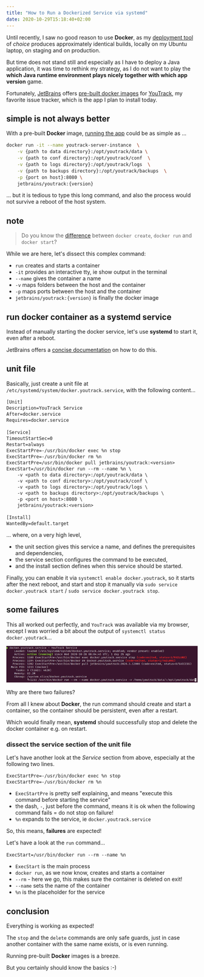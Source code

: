 ```yaml
---
title: "How to Run a Dockerized Service via systemd"
date: 2020-10-29T15:18:40+02:00
---
```


Until recently, I saw no good reason to use **Docker**,
as my [deployment tool](https://batou.readthedocs.io/en/stable/) of *choice* produces approximately identical builds,
locally on my Ubuntu laptop, on staging and on production.

But time does not stand still and especially as I have to deploy a Java application,
it was time to rethink my strategy,
as I do not want to play the **which Java runtime environment plays nicely together with which app version** game.

Fortunately, [JetBrains](https://www.jetbrains.com/)
offers [pre-built docker images](https://hub.docker.com/r/jetbrains/youtrack/)
for [YouTrack](https://www.jetbrains.com/youtrack/), 
my favorite issue tracker,
which is the app I plan to install today.

## simple is not always better

With a pre-built **Docker** image,
[running the app](https://www.jetbrains.com/help/youtrack/standalone/youtrack-docker-installation.html#run-youtrack-service) could be as simple as ...

```bash
docker run -it --name youtrack-server-instance  \
    -v {path to data directory}:/opt/youtrack/data \
    -v {path to conf directory}:/opt/youtrack/conf  \
    -v {path to logs directory}:/opt/youtrack/logs  \
    -v {path to backups directory}:/opt/youtrack/backups  \
    -p {port on host}:8080 \
    jetbrains/youtrack:{version}
```
... but it is tedious to type this long command,
and also the process would not survive a reboot of the host system.

## note

> Do you know the [difference](https://jugmac00.github.io/til/what-is-the-difference-between-docker-create-docker-start-and-docker-run/)
between `docker create`, `docker run` and `docker start`?

While we are here, let's dissect this complex command:
- `run` creates and starts a container
- `-it` provides an interactive tty, ie show output in the terminal
- `--name` gives the container a name
- `-v` maps folders between the host and the container
- `-p` maps ports between the host and the container
- `jetbrains/youtrack:{version}` is finally the docker image

## run docker container as a systemd service

Instead of manually starting the docker service,
let's use **systemd** to start it, even after a reboot.

JetBrains offers a [concise documentation](https://www.jetbrains.com/help/youtrack/standalone/run-docker-container-as-service.html) on how to do this.

## unit file

Basically, just create a unit file at `/etc/systemd/system/docker.youtrack.service`,
with the following content...

```systemd
[Unit]
Description=YouTrack Service
After=docker.service
Requires=docker.service

[Service]
TimeoutStartSec=0
Restart=always
ExecStartPre=-/usr/bin/docker exec %n stop
ExecStartPre=-/usr/bin/docker rm %n
ExecStartPre=/usr/bin/docker pull jetbrains/youtrack:<version>
ExecStart=/usr/bin/docker run --rm --name %n \
    -v <path to data directory>:/opt/youtrack/data \
    -v <path to conf directory>:/opt/youtrack/conf \
    -v <path to logs directory>:/opt/youtrack/logs \
    -v <path to backups directory>:/opt/youtrack/backups \
    -p <port on host>:8080 \
    jetbrains/youtrack:<version>

[Install]
WantedBy=default.target
```
... where, on a very high level,
- the unit section gives this service a name, and defines the prerequisites and dependencies,
- the service section configures the command to be executed,
- and the install section defines when this service should be started.

Finally, you can enable it via `systemctl enable docker.youtrack`,
so it starts after the next reboot,
and start and stop it manually via `sudo service docker.youtrack start` / `sudo service docker.youtrack stop`.

## some failures

This all worked out perfectly,
and `YouTrack` was available via my browser,
except I was worried a bit about the output of `systemctl status docker.youtrack`...

![systemd status](/images/docker-systemd.png)

Why are there two failures?

From all I knew about **Docker**,
the run command should create and start a container,
so the container should be persistent,
even after a restart.

Which would finally mean,
**systemd** should successfully stop and delete the docker container e.g. on restart.

### dissect the service section of the unit file

Let's have another look at the *Service* section from above, especially at the following two lines.

```
ExecStartPre=-/usr/bin/docker exec %n stop
ExecStartPre=-/usr/bin/docker rm %n
```

- `ExecStartPre` is pretty self explaining, and means "execute this command before starting the service"
- the dash, `-`, just before the command, means it is ok when the following command fails = do not stop on failure!
- `%n` expands to the service, ie `docker.youtrack.service`

So, this means, **failures** are expected!

Let's have a look at the `run` command...

`ExecStart=/usr/bin/docker run --rm --name %n`

- `ExecStart` is the main process
- `docker run`, as we now know, creates and starts a container
- `--rm` - here we go, this makes sure the container is deleted on exit!
- `--name` sets the name of the container
- `%n` is the placeholder for the service

## conclusion

Everything is working as expected!

The `stop` and the `delete` commands are only safe guards,
just in case another container with the same name exists,
or is even running.

Running pre-built **Docker** images is a breeze.

But you certainly should know the basics :-)
